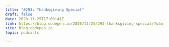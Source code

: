 ```yaml
---
title: "#293: Thanksgiving Special"
draft: false
date: 2020-11-25T17:00:41Z
link: https://blog.codepen.io/2020/11/25/293-thanksgiving-special/?utm_medium=RSS&utm_source=hune
site: blog.codepen.io
topic: podcasts  

---
```

